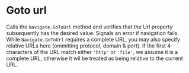 # Goto url

Calls the `Navigate.GoToUrl` method and verifies that the Url property subsequently has the desired value. Signals an error if navigation fails. While `Navigate.GoToUrl` requires a complete URL, you may also specify relative URLs here (ommitting protocol, domain & port).
If the first 4 characters of the URL match either `'http'` or `'file'`, we assume it is a complete URL, otherwise it wil be treated as being relative to the current URL.
